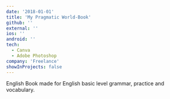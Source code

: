 ```yaml
---
date: '2018-01-01'
title: 'My Pragmatic World-Book'
github: ''
external: ''
ios: ''
android: ''
tech:
  - Canva
  - Adobe Photoshop
company: 'Freelance'
showInProjects: false
---
```


English Book made for English basic level grammar, practice and vocabulary.
